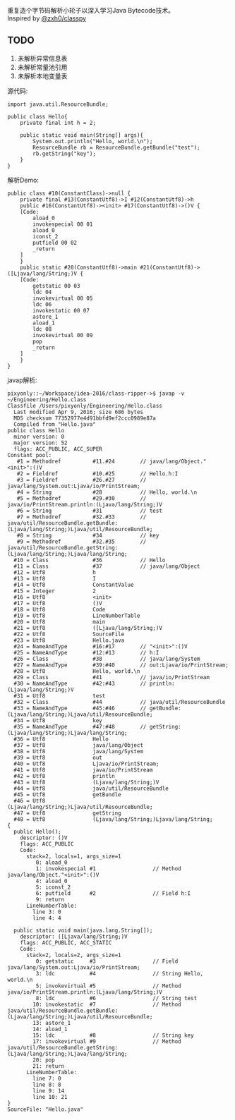 重复造个字节码解析小轮子以深入学习Java Bytecode技术。    
Inspired by [@zxh0/classpy](https://github.com/zxh0/classpy)

## TODO
1. 未解析异常信息表
2. 未解析常量池引用
3. 未解析本地变量表
   
     
源代码:    


	import java.util.ResourceBundle;
    
    public class Hello{
        private final int h = 2;
    
        public static void main(String[] args){
            System.out.println("Hello, world.\n");
            ResourceBundle rb = ResourceBundle.getBundle("test");
            rb.getString("key");
        }
    }


解析Demo:    


	public class #10(ConstantClass)->null {
        private final #13(ConstantUtf8)->I #12(ConstantUtf8)->h
        public #16(ConstantUtf8)-><init> #17(ConstantUtf8)->()V {
        [Code:
            aload_0 
            invokespecial 00 01 
            aload_0 
            iconst_2 
            putfield 00 02 
            _return 
        ]
        }
        public static #20(ConstantUtf8)->main #21(ConstantUtf8)->([Ljava/lang/String;)V {
        [Code:
            getstatic 00 03 
            ldc 04 
            invokevirtual 00 05 
            ldc 06 
            invokestatic 00 07 
            astore_1 
            aload_1 
            ldc 08 
            invokevirtual 00 09 
            pop 
            _return 
        ]
        }
    }
    
    
javap解析:
	
	
	pixyonly::~/Workspace/idea-2016/class-ripper->$ javap -v ~/Engineering/Hello.class
    Classfile /Users/pixyonly/Engineering/Hello.class
      Last modified Apr 9, 2016; size 686 bytes
      MD5 checksum 77352977e4d91bbfd9ef2ccc0989e87a
      Compiled from "Hello.java"
    public class Hello
      minor version: 0
      major version: 52
      flags: ACC_PUBLIC, ACC_SUPER
    Constant pool:
       #1 = Methodref          #11.#24        // java/lang/Object."<init>":()V
       #2 = Fieldref           #10.#25        // Hello.h:I
       #3 = Fieldref           #26.#27        // java/lang/System.out:Ljava/io/PrintStream;
       #4 = String             #28            // Hello, world.\n
       #5 = Methodref          #29.#30        // java/io/PrintStream.println:(Ljava/lang/String;)V
       #6 = String             #31            // test
       #7 = Methodref          #32.#33        // java/util/ResourceBundle.getBundle:(Ljava/lang/String;)Ljava/util/ResourceBundle;
       #8 = String             #34            // key
       #9 = Methodref          #32.#35        // java/util/ResourceBundle.getString:(Ljava/lang/String;)Ljava/lang/String;
      #10 = Class              #36            // Hello
      #11 = Class              #37            // java/lang/Object
      #12 = Utf8               h
      #13 = Utf8               I
      #14 = Utf8               ConstantValue
      #15 = Integer            2
      #16 = Utf8               <init>
      #17 = Utf8               ()V
      #18 = Utf8               Code
      #19 = Utf8               LineNumberTable
      #20 = Utf8               main
      #21 = Utf8               ([Ljava/lang/String;)V
      #22 = Utf8               SourceFile
      #23 = Utf8               Hello.java
      #24 = NameAndType        #16:#17        // "<init>":()V
      #25 = NameAndType        #12:#13        // h:I
      #26 = Class              #38            // java/lang/System
      #27 = NameAndType        #39:#40        // out:Ljava/io/PrintStream;
      #28 = Utf8               Hello, world.\n
      #29 = Class              #41            // java/io/PrintStream
      #30 = NameAndType        #42:#43        // println:(Ljava/lang/String;)V
      #31 = Utf8               test
      #32 = Class              #44            // java/util/ResourceBundle
      #33 = NameAndType        #45:#46        // getBundle:(Ljava/lang/String;)Ljava/util/ResourceBundle;
      #34 = Utf8               key
      #35 = NameAndType        #47:#48        // getString:(Ljava/lang/String;)Ljava/lang/String;
      #36 = Utf8               Hello
      #37 = Utf8               java/lang/Object
      #38 = Utf8               java/lang/System
      #39 = Utf8               out
      #40 = Utf8               Ljava/io/PrintStream;
      #41 = Utf8               java/io/PrintStream
      #42 = Utf8               println
      #43 = Utf8               (Ljava/lang/String;)V
      #44 = Utf8               java/util/ResourceBundle
      #45 = Utf8               getBundle
      #46 = Utf8               (Ljava/lang/String;)Ljava/util/ResourceBundle;
      #47 = Utf8               getString
      #48 = Utf8               (Ljava/lang/String;)Ljava/lang/String;
    {
      public Hello();
        descriptor: ()V
        flags: ACC_PUBLIC
        Code:
          stack=2, locals=1, args_size=1
             0: aload_0
             1: invokespecial #1                  // Method java/lang/Object."<init>":()V
             4: aload_0
             5: iconst_2
             6: putfield      #2                  // Field h:I
             9: return
          LineNumberTable:
            line 3: 0
            line 4: 4
    
      public static void main(java.lang.String[]);
        descriptor: ([Ljava/lang/String;)V
        flags: ACC_PUBLIC, ACC_STATIC
        Code:
          stack=2, locals=2, args_size=1
             0: getstatic     #3                  // Field java/lang/System.out:Ljava/io/PrintStream;
             3: ldc           #4                  // String Hello, world.\n
             5: invokevirtual #5                  // Method java/io/PrintStream.println:(Ljava/lang/String;)V
             8: ldc           #6                  // String test
            10: invokestatic  #7                  // Method java/util/ResourceBundle.getBundle:(Ljava/lang/String;)Ljava/util/ResourceBundle;
            13: astore_1
            14: aload_1
            15: ldc           #8                  // String key
            17: invokevirtual #9                  // Method java/util/ResourceBundle.getString:(Ljava/lang/String;)Ljava/lang/String;
            20: pop
            21: return
          LineNumberTable:
            line 7: 0
            line 8: 8
            line 9: 14
            line 10: 21
    }
    SourceFile: "Hello.java"